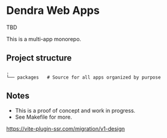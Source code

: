 # Dendra Web Apps

TBD

This is a multi-app monorepo.

## Project structure

```
.
└── packages   # Source for all apps organized by purpose
```

## Notes

- This is a proof of concept and work in progress.
- See Makefile for more.

https://vite-plugin-ssr.com/migration/v1-design
